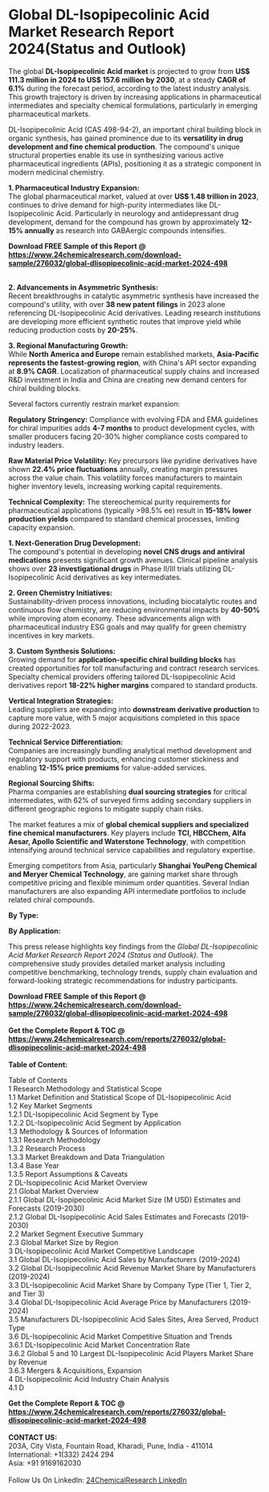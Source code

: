 <h1>Global DL-Isopipecolinic Acid Market Research Report 2024(Status and Outlook)</h1><p>The global <strong>DL-Isopipecolinic Acid market</strong> is projected to grow from <strong>US$ 111.3 million in 2024 to US$ 157.6 million by 2030</strong>, at a steady <strong>CAGR of 6.1%</strong> during the forecast period, according to the latest industry analysis. This growth trajectory is driven by increasing applications in pharmaceutical intermediates and specialty chemical formulations, particularly in emerging pharmaceutical markets.</p><p>DL-Isopipecolinic Acid (CAS 498-94-2), an important chiral building block in organic synthesis, has gained prominence due to its <strong>versatility in drug development and fine chemical production</strong>. The compound's unique structural properties enable its use in synthesizing various active pharmaceutical ingredients (APIs), positioning it as a strategic component in modern medicinal chemistry.</p><p><strong>1. Pharmaceutical Industry Expansion:</strong><br>
The global pharmaceutical market, valued at over <strong>US$ 1.48 trillion in 2023</strong>, continues to drive demand for high-purity intermediates like DL-Isopipecolinic Acid. Particularly in neurology and antidepressant drug development, demand for the compound has grown by approximately <strong>12-15% annually</strong> as research into GABAergic compounds intensifies.</p><div><b>Download FREE Sample of this Report @ 
            <a href="https://www.24chemicalresearch.com/download-sample/276032/global-dlisopipecolinic-acid-market-2024-498">
            https://www.24chemicalresearch.com/download-sample/276032/global-dlisopipecolinic-acid-market-2024-498</a></b></div><br><p><strong>2. Advancements in Asymmetric Synthesis:</strong><br>
Recent breakthroughs in catalytic asymmetric synthesis have increased the compound's utility, with over <strong>38 new patent filings</strong> in 2023 alone referencing DL-Isopipecolinic Acid derivatives. Leading research institutions are developing more efficient synthetic routes that improve yield while reducing production costs by <strong>20-25%</strong>.</p><p><strong>3. Regional Manufacturing Growth:</strong><br>
While <strong>North America and Europe</strong> remain established markets, <strong>Asia-Pacific represents the fastest-growing region</strong>, with China's API sector expanding at <strong>8.9% CAGR</strong>. Localization of pharmaceutical supply chains and increased R&amp;D investment in India and China are creating new demand centers for chiral building blocks.</p><p>Several factors currently restrain market expansion:</p><p><strong>Regulatory Stringency:</strong> Compliance with evolving FDA and EMA guidelines for chiral impurities adds <strong>4-7 months</strong> to product development cycles, with smaller producers facing 20-30% higher compliance costs compared to industry leaders.</p><p><strong>Raw Material Price Volatility:</strong> Key precursors like pyridine derivatives have shown <strong>22.4% price fluctuations</strong> annually, creating margin pressures across the value chain. This volatility forces manufacturers to maintain higher inventory levels, increasing working capital requirements.</p><p><strong>Technical Complexity:</strong> The stereochemical purity requirements for pharmaceutical applications (typically &gt;98.5% ee) result in <strong>15-18% lower production yields</strong> compared to standard chemical processes, limiting capacity expansion.</p><p><strong>1. Next-Generation Drug Development:</strong><br>
The compound's potential in developing <strong>novel CNS drugs and antiviral medications</strong> presents significant growth avenues. Clinical pipeline analysis shows over <strong>23 investigational drugs</strong> in Phase II/III trials utilizing DL-Isopipecolinic Acid derivatives as key intermediates.</p><p><strong>2. Green Chemistry Initiatives:</strong><br>
Sustainability-driven process innovations, including biocatalytic routes and continuous flow chemistry, are reducing environmental impacts by <strong>40-50%</strong> while improving atom economy. These advancements align with pharmaceutical industry ESG goals and may qualify for green chemistry incentives in key markets.</p><p><strong>3. Custom Synthesis Solutions:</strong><br>
Growing demand for <strong>application-specific chiral building blocks</strong> has created opportunities for toll manufacturing and contract research services. Specialty chemical providers offering tailored DL-Isopipecolinic Acid derivatives report <strong>18-22% higher margins</strong> compared to standard products.</p><p><strong>Vertical Integration Strategies:</strong><br>
	Leading suppliers are expanding into <strong>downstream derivative production</strong> to capture more value, with 5 major acquisitions completed in this space during 2022-2023.</p><p><strong>Technical Service Differentiation:</strong><br>
	Companies are increasingly bundling analytical method development and regulatory support with products, enhancing customer stickiness and enabling <strong>12-15% price premiums</strong> for value-added services.</p><p><strong>Regional Sourcing Shifts:</strong><br>
	Pharma companies are establishing <strong>dual sourcing strategies</strong> for critical intermediates, with 62% of surveyed firms adding secondary suppliers in different geographic regions to mitigate supply chain risks.</p><p>The market features a mix of <strong>global chemical suppliers and specialized fine chemical manufacturers</strong>. Key players include <strong>TCI, HBCChem, Alfa Aesar, Apollo Scientific and Waterstone Technology</strong>, with competition intensifying around technical service capabilities and regulatory expertise.</p><p>Emerging competitors from Asia, particularly <strong>Shanghai YouPeng Chemical and Meryer Chemical Technology</strong>, are gaining market share through competitive pricing and flexible minimum order quantities. Several Indian manufacturers are also expanding API intermediate portfolios to include related chiral compounds.</p><p><strong>By Type:</strong></p><p><strong>By Application:</strong></p><p>This press release highlights key findings from the <em>Global DL-Isopipecolinic Acid Market Research Report 2024 (Status and Outlook)</em>. The comprehensive study provides detailed market analysis including competitive benchmarking, technology trends, supply chain evaluation and forward-looking strategic recommendations for industry participants.</p><div><b>Download FREE Sample of this Report @ 
            <a href="https://www.24chemicalresearch.com/download-sample/276032/global-dlisopipecolinic-acid-market-2024-498">
            https://www.24chemicalresearch.com/download-sample/276032/global-dlisopipecolinic-acid-market-2024-498</a></b></div><br><div><b>Get the Complete Report & TOC @ 
            <a href="https://www.24chemicalresearch.com/reports/276032/global-dlisopipecolinic-acid-market-2024-498">
            https://www.24chemicalresearch.com/reports/276032/global-dlisopipecolinic-acid-market-2024-498</a></b></div><br>
            <b>Table of Content:</b><p>Table of Contents<br />
1 Research Methodology and Statistical Scope<br />
1.1 Market Definition and Statistical Scope of DL-Isopipecolinic Acid<br />
1.2 Key Market Segments<br />
1.2.1 DL-Isopipecolinic Acid Segment by Type<br />
1.2.2 DL-Isopipecolinic Acid Segment by Application<br />
1.3 Methodology & Sources of Information<br />
1.3.1 Research Methodology<br />
1.3.2 Research Process<br />
1.3.3 Market Breakdown and Data Triangulation<br />
1.3.4 Base Year<br />
1.3.5 Report Assumptions & Caveats<br />
2 DL-Isopipecolinic Acid Market Overview<br />
2.1 Global Market Overview<br />
2.1.1 Global DL-Isopipecolinic Acid Market Size (M USD) Estimates and Forecasts (2019-2030)<br />
2.1.2 Global DL-Isopipecolinic Acid Sales Estimates and Forecasts (2019-2030)<br />
2.2 Market Segment Executive Summary<br />
2.3 Global Market Size by Region<br />
3 DL-Isopipecolinic Acid Market Competitive Landscape<br />
3.1 Global DL-Isopipecolinic Acid Sales by Manufacturers (2019-2024)<br />
3.2 Global DL-Isopipecolinic Acid Revenue Market Share by Manufacturers (2019-2024)<br />
3.3 DL-Isopipecolinic Acid Market Share by Company Type (Tier 1, Tier 2, and Tier 3)<br />
3.4 Global DL-Isopipecolinic Acid Average Price by Manufacturers (2019-2024)<br />
3.5 Manufacturers DL-Isopipecolinic Acid Sales Sites, Area Served, Product Type<br />
3.6 DL-Isopipecolinic Acid Market Competitive Situation and Trends<br />
3.6.1 DL-Isopipecolinic Acid Market Concentration Rate<br />
3.6.2 Global 5 and 10 Largest DL-Isopipecolinic Acid Players Market Share by Revenue<br />
3.6.3 Mergers & Acquisitions, Expansion<br />
4 DL-Isopipecolinic Acid Industry Chain Analysis<br />
4.1 D</p><div><b>Get the Complete Report & TOC @ 
            <a href="https://www.24chemicalresearch.com/reports/276032/global-dlisopipecolinic-acid-market-2024-498">
            https://www.24chemicalresearch.com/reports/276032/global-dlisopipecolinic-acid-market-2024-498</a></b></div><br><b>CONTACT US:</b><br>
            203A, City Vista, Fountain Road, Kharadi, Pune, India - 411014<br>
            International: +1(332) 2424 294<br>
            Asia: +91 9169162030 <br><br>
            Follow Us On LinkedIn: <a href="https://www.linkedin.com/company/24chemicalresearch/">24ChemicalResearch LinkedIn</a>
